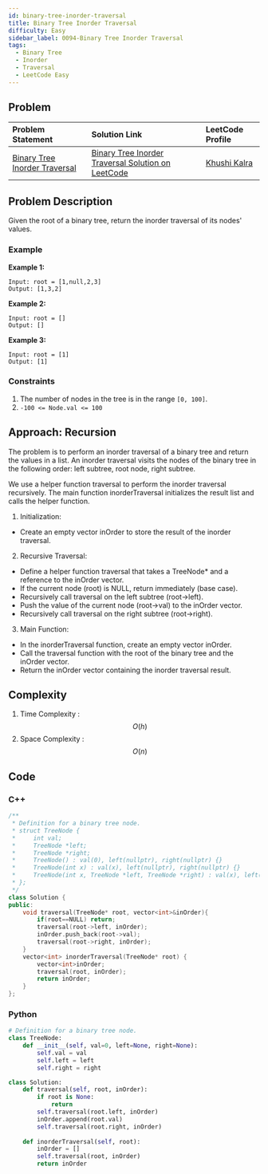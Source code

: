 ```yaml
---
id: binary-tree-inorder-traversal
title: Binary Tree Inorder Traversal
difficulty: Easy
sidebar_label: 0094-Binary Tree Inorder Traversal
tags:
  - Binary Tree
  - Inorder
  - Traversal
  - LeetCode Easy
---
```


## Problem

| Problem Statement | Solution Link | LeetCode Profile |
| :---------------- | :------------ | :--------------- |
| [Binary Tree Inorder Traversal ](https://leetcode.com/problems/binary-tree-inorder-traversal/) | [Binary Tree Inorder Traversal Solution on LeetCode](https://leetcode.com/problems/solutions/) |  [Khushi Kalra](https://leetcode.com/u/abckhush/) |

## Problem Description
Given the root of a binary tree, return the inorder traversal of its nodes' values.
### Example
**Example 1:**
```plaintext
Input: root = [1,null,2,3]
Output: [1,3,2]
```
**Example 2:**
```plaintext
Input: root = []
Output: []
```
**Example 3:**
```plaintext
Input: root = [1]
Output: [1]
```

### Constraints
1. The number of nodes in the tree is in the range `[0, 100]`.
2. `-100 <= Node.val <= 100`
 
## Approach: Recursion
The problem is to perform an inorder traversal of a binary tree and return the values in a list. An inorder traversal visits the nodes of the binary tree in the following order: left subtree, root node, right subtree.

We use a helper function traversal to perform the inorder traversal recursively. The main function inorderTraversal initializes the result list and calls the helper function.

1. Initialization:
- Create an empty vector inOrder to store the result of the inorder traversal.

2. Recursive Traversal:
- Define a helper function traversal that takes a TreeNode* and a reference to the inOrder vector.
- If the current node (root) is NULL, return immediately (base case).
- Recursively call traversal on the left subtree (root->left).
- Push the value of the current node (root->val) to the inOrder vector.
- Recursively call traversal on the right subtree (root->right).

3. Main Function:
- In the inorderTraversal function, create an empty vector inOrder.
- Call the traversal function with the root of the binary tree and the inOrder vector.
- Return the inOrder vector containing the inorder traversal result.

## Complexity
1. Time Complexity : $$O(h)$$
2. Space Complexity : $$O(n)$$

## Code

### C++
```cpp
/**
 * Definition for a binary tree node.
 * struct TreeNode {
 *     int val;
 *     TreeNode *left;
 *     TreeNode *right;
 *     TreeNode() : val(0), left(nullptr), right(nullptr) {}
 *     TreeNode(int x) : val(x), left(nullptr), right(nullptr) {}
 *     TreeNode(int x, TreeNode *left, TreeNode *right) : val(x), left(left), right(right) {}
 * };
 */
class Solution {
public:
    void traversal(TreeNode* root, vector<int>&inOrder){
        if(root==NULL) return;
        traversal(root->left, inOrder);
        inOrder.push_back(root->val);
        traversal(root->right, inOrder);
    }
    vector<int> inorderTraversal(TreeNode* root) {
        vector<int>inOrder;
        traversal(root, inOrder);
        return inOrder;
    }
};
```

### Python
```python
# Definition for a binary tree node.
class TreeNode:
    def __init__(self, val=0, left=None, right=None):
        self.val = val
        self.left = left
        self.right = right

class Solution:
    def traversal(self, root, inOrder):
        if root is None:
            return
        self.traversal(root.left, inOrder)
        inOrder.append(root.val)
        self.traversal(root.right, inOrder)
    
    def inorderTraversal(self, root):
        inOrder = []
        self.traversal(root, inOrder)
        return inOrder
```

